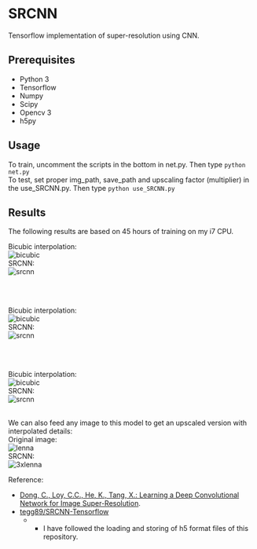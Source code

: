 # SRCNN
Tensorflow implementation of super-resolution using CNN.

## Prerequisites
 * Python 3
 * Tensorflow
 * Numpy
 * Scipy
 * Opencv 3
 * h5py

## Usage

To train, uncomment the scripts in the bottom in net.py.
Then type `python net.py`
<br>
To test, set proper img_path, save_path and upscaling factor (multiplier) in the use_SRCNN.py.
Then type `python use_SRCNN.py`

## Results
The following results are based on 45 hours of training on my i7 CPU.
<br>

Bicubic interpolation:<br>
![bicubic](https://github.com/Edwardlzy/SRCNN/blob/master/Set5_result/bicubic_butterfly_GT.bmp)<br>
SRCNN:<br>
![srcnn](https://github.com/Edwardlzy/SRCNN/blob/master/Set5_result/butterfly_GT.bmp)

<br><br>

Bicubic interpolation:<br>
![bicubic](https://github.com/Edwardlzy/SRCNN/blob/master/Set5_result/bicubic_head_GT.bmp)<br>
SRCNN:<br>
![srcnn](https://github.com/Edwardlzy/SRCNN/blob/master/Set5_result/head_GT.bmp)

<br><br>

Bicubic interpolation:<br>
![bicubic](https://github.com/Edwardlzy/SRCNN/blob/master/Set5_result/bicubic_baby_GT.bmp)<br>
SRCNN:<br>
![srcnn](https://github.com/Edwardlzy/SRCNN/blob/master/Set5_result/baby_GT.bmp)
<br><br>

We can also feed any image to this model to get an upscaled version with interpolated details:<br>
Original image:<br>
![lenna](https://github.com/Edwardlzy/SRCNN/blob/master/result/lenna.bmp)<br>
SRCNN:<br>
![3xlenna](https://github.com/Edwardlzy/SRCNN/blob/master/result/lenna_3x.png)

  
Reference:

* [Dong, C., Loy, C.C., He, K., Tang, X.: Learning a Deep Convolutional Network for Image Super-Resolution](http://mmlab.ie.cuhk.edu.hk/projects/SRCNN.html). <br>
* [tegg89/SRCNN-Tensorflow](https://github.com/tegg89/SRCNN-Tensorflow)
  * - I have followed the loading and storing of h5 format files of this repository.
